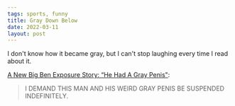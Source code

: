 ```yaml
---
tags: sports, funny
title: Gray Down Below
date: 2022-03-11
layout: post
---
```


I don't know how it became gray, but I can't stop laughing every time I read about it.

[A New Big Ben Exposure Story: “He Had A Gray Penis"](https://deadspin.com/a-new-big-ben-exposure-story-he-had-a-gray-penis-5520027/):

> I DEMAND THIS MAN AND HIS WEIRD GRAY PENIS BE SUSPENDED INDEFINITELY.